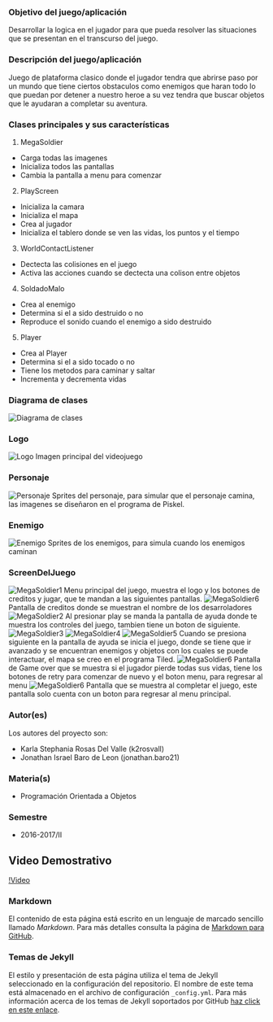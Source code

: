 ### Objetivo del juego/aplicación
Desarrollar la logica en el jugador para que pueda resolver las situaciones que se presentan en el transcurso del juego.

### Descripción del juego/aplicación
Juego de plataforma clasico donde el jugador tendra que abrirse paso por un mundo que tiene ciertos obstaculos como enemigos que haran todo lo que puedan por detener a nuestro heroe a su vez tendra que buscar objetos que le ayudaran a completar su aventura.

### Clases principales y sus características
1. MegaSoldier
* Carga todas las imagenes
* Inicializa todos las pantallas
* Cambia la pantalla a menu para comenzar

2. PlayScreen
* Inicializa la camara
* Inicializa el mapa
* Crea al jugador
* Inicializa el tablero donde se ven las vidas, los puntos y el tiempo

3. WorldContactListener
* Dectecta las colisiones en el juego
* Activa las acciones cuando se dectecta una colison entre objetos

4. SoldadoMalo
* Crea al enemigo 
* Determina si el a sido destruido o no
* Reproduce el sonido cuando el enemigo a sido destruido

5. Player
* Crea al Player
* Determina si el a sido tocado o no
* Tiene los metodos para caminar y saltar
* Incrementa y decrementa vidas


### Diagrama de clases
![Diagrama de clases](https://github.com/acominf/MegaSoldier/blob/master/Imagenes/MegaSoldier.png)

### Logo 
![Logo](https://github.com/acominf/MegaSoldier/blob/master/Imagenes/logo.png)
Imagen principal del videojuego

### Personaje
![Personaje](https://github.com/acominf/MegaSoldier/blob/master/Imagenes/player.png)
Sprites del personaje, para simular que el personaje camina, las imagenes se diseñaron en el programa de Piskel.

### Enemigo
![Enemigo](https://github.com/acominf/MegaSoldier/blob/master/Imagenes/enemies.png)
Sprites de los enemigos, para simula cuando los enemigos caminan

### ScreenDelJuego
![MegaSoldier1](https://github.com/acominf/MegaSoldier/blob/master/Imagenes/MegaSoldier1.png)
Menu principal del juego, muestra el logo y los botones de creditos y jugar, que te mandan a las siguientes pantallas. 
![MegaSoldier6](https://github.com/acominf/MegaSoldier/blob/master/Imagenes/MegaSoldier6.png)
Pantalla de creditos donde se muestran el nombre de los desarroladores
![MegaSoldier2](https://github.com/acominf/MegaSoldier/blob/master/Imagenes/MegaSoldier2.png)
Al presionar play se manda la pantalla de ayuda donde te muestra los controles del juego, tambien tiene un boton de siguiente.
![MegaSoldier3](https://github.com/acominf/MegaSoldier/blob/master/Imagenes/MegaSoldier3.png)
![MegaSoldier4](https://github.com/acominf/MegaSoldier/blob/master/Imagenes/MegaSoldier4.png)
![MegaSoldier5](https://github.com/acominf/MegaSoldier/blob/master/Imagenes/MegaSoldier5.png)
Cuando se presiona siguiente en la pantalla de ayuda se inicia el juego, donde se tiene que ir avanzado y se encuentran enemigos y objetos con los cuales se puede interactuar, el mapa se creo en el programa Tiled.
![MegaSoldier6](https://github.com/acominf/MegaSoldier/blob/master/Imagenes/MegaSoldier7.png)
Pantalla de Game over que se muestra si el jugador pierde todas sus vidas, tiene los botones de retry para comenzar de nuevo y el boton menu, para regresar al menu
![MegaSoldier6](https://github.com/acominf/MegaSoldier/blob/master/Imagenes/MegaSoldier8.png)
Pantalla que se muestra al completar el juego, este pantalla solo cuenta con un boton para regresar al menu principal.



### Autor(es)
Los autores del proyecto son:
- Karla Stephania Rosas Del Valle (k2rosvall)
- Jonathan Israel Baro de Leon (jonathan.baro21)

### Materia(s)
- Programación Orientada a Objetos

### Semestre
- 2016-2017/II

## Video Demostrativo
[!Video](https://www.youtube.com/watch?v=mFur5aXU9mo)

### Markdown
El contenido de esta página está escrito en un lenguaje de marcado sencillo llamado *Markdown*. Para más detalles consulta la página de [Markdown para GitHub](https://guides.github.com/features/mastering-markdown/).

### Temas de Jekyll
El estilo y presentación de esta página utiliza el tema de Jekyll seleccionado en la configuración del repositorio. El nombre de este tema está almacenado en el archivo de configuración `_config.yml`. Para más información acerca de los temas de Jekyll soportados por GitHub [haz click en este enlace](https://pages.github.com/themes/).
